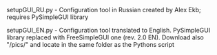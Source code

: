 setupGUI_RU.py - Configuration tool in Russian created by Alex Ekb; 
                 requires PySimpleGUI library

setupGUI_EN.py - Configuration tool translated to English.
                 PySimpleGUI library replaced with FreeSimpleGUI one (rev. 2.0 EN). 
                 Download also "/pics/" and locate in the same folder as the Pythons script
